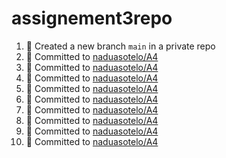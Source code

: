 # assignement3repo
<!--START_SECTION:activity-->
1. 🎉 Created a new branch `main` in a private repo
2. 📝 Committed to [naduasotelo/A4](https://github.com/naduasotelo/A4/commit/d0471434382a9691a5cc6dc3596d7d6a7b93309e)
3. 📝 Committed to [naduasotelo/A4](https://github.com/naduasotelo/A4/commit/16a23a449ff2223bde0ae4b1b01adf7e0d045a42)
4. 📝 Committed to [naduasotelo/A4](https://github.com/naduasotelo/A4/commit/c9d7244b206bcf582e7ed2676c83ba3bddab11fd)
5. 📝 Committed to [naduasotelo/A4](https://github.com/naduasotelo/A4/commit/c9ea582a27018c2cf7e79e3b6cef34abbe2193f8)
6. 📝 Committed to [naduasotelo/A4](https://github.com/naduasotelo/A4/commit/3dbe0d33ab5141e33b3a811077d53d5ba7500c28)
7. 📝 Committed to [naduasotelo/A4](https://github.com/naduasotelo/A4/commit/5c65c3bf5b6eb8d9260cca62a8bf474da7a04160)
8. 📝 Committed to [naduasotelo/A4](https://github.com/naduasotelo/A4/commit/db9df5f8c8beaf5ea86ca23cd34aedc26ccfab79)
9. 📝 Committed to [naduasotelo/A4](https://github.com/naduasotelo/A4/commit/46b3f3c9af78490707e7ed8a0f2b76d898da04df)
10. 📝 Committed to [naduasotelo/A4](https://github.com/naduasotelo/A4/commit/ba3484406ddb5ea5630f277d7196df3341d3484e)
<!--END_SECTION:activity-->
